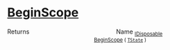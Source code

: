 # [BeginScope](./SimpleConsoleLogger-100664041.md)



Returns<img width=200/>Name
<sub>[IDisposable](https://docs.microsoft.com/en-us/dotnet/api/System.IDisposable)</sub><img width=200/><sub>[BeginScope](./SimpleConsoleLogger-100664041.md) ( [`TState`](./SimpleConsoleLogger-100664041.md) )</sub><br>


